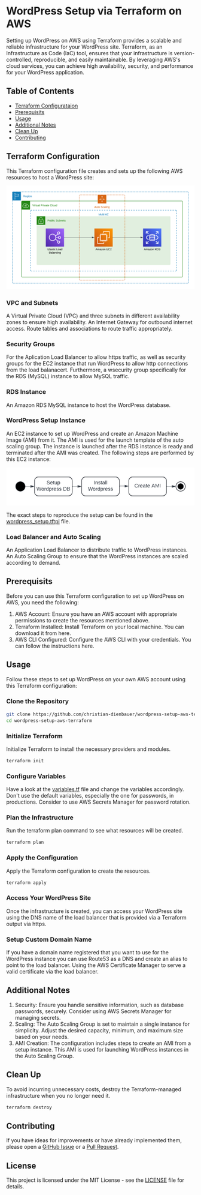 # WordPress Setup via Terraform on AWS

Setting up WordPress on AWS using Terraform provides a scalable and reliable infrastructure for your WordPress site. Terraform, as an Infrastructure as Code (IaC) tool, ensures that your infrastructure is version-controlled, reproducible, and easily maintainable. By leveraging AWS's cloud services, you can achieve high availability, security, and performance for your WordPress application.

## Table of Contents

- [Terraform Configurataion](#terraform-configuration)
- [Prerequisits](#prerequisits)
- [Usage](#usage)
- [Additional Notes](#additional-notes)
- [Clean Up](#clean-up)
- [Contributing](#contributing)

## Terraform Configuration

This Terraform configuration file creates and sets up the following AWS resources to host a WordPress site:

![Operational Architecture](images/wordpress-setup-aws-terraform.png)

### VPC and Subnets

A Virtual Private Cloud (VPC) and three subnets in different availability zones to ensure high availability.
An Internet Gateway for outbound internet access.
Route tables and associations to route traffic appropriately.

### Security Groups

For the Aplication Load Balancer to allow https traffic, as well as security groups for the EC2 instance that run WordPress to allow http connections from the load balanacert. Furthermore, a wsecurity group specifically for the RDS (MySQL) instance to allow MySQL traffic.

### RDS Instance

An Amazon RDS MySQL instance to host the WordPress database.

### WordPress Setup Instance

An EC2 instance to set up WordPress and create an Amazon Machine Image (AMI) from it. The AMI is used for the launch template of the auto scaling group. The instance is launched after the RDS instance is ready and terminated after the AMI was created. The following steps are performed by this EC2 instance:

![Activities in Setup Instance](images/setup-instance-activities.png)

The exact steps to reproduce the setup can be found in the [wordpress_setup.tftpl](wordpress_setup.tftpl) file.

### Load Balancer and Auto Scaling

An Application Load Balancer to distribute traffic to WordPress instances.
An Auto Scaling Group to ensure that the WordPress instances are scaled according to demand.

## Prerequisits

Before you can use this Terraform configuration to set up WordPress on AWS, you need the following:

1. AWS Account: Ensure you have an AWS account with appropriate permissions to create the resources mentioned above.
2. Terraform Installed: Install Terraform on your local machine. You can download it from here.
3. AWS CLI Configured: Configure the AWS CLI with your credentials. You can follow the instructions here.

## Usage

Follow these steps to set up WordPress on your own AWS account using this Terraform configuration:

### Clone the Repository

```bash
git clone https://github.com/christian-dienbauer/wordpress-setup-aws-terraform
cd wordpress-setup-aws-terraform
```

### Initialize Terraform

Initialize Terraform to install the necessary providers and modules.

```bash
terraform init
```

### Configure Variables

Have a look at the [variables.tf](variables.tf) file and change the variables accordingly. Don't use the default variables, especially the one for passwords, in productions. Consider to use AWS Secrets Manager for password rotation.

### Plan the Infrastructure

Run the terraform plan command to see what resources will be created.

```bash
terraform plan
```

### Apply the Configuration

Apply the Terraform configuration to create the resources.

```bash
terraform apply
```

### Access Your WordPress Site

Once the infrastructure is created, you can access your WordPress site using the DNS name of the load balancer that is provided via a Terraform output via https.
<!-- 
- OUTPUT of the Terraform Template that shows the dns of the load balancer 
- Screenshot of the 
- -->

### Setup Custom Domain Name

If you have a domain name registered that you want to use for the WordPress instance you can use Route53 as a DNS and create an alias to point to the load balancer. Using the AWS Certificate Manager to serve a valid certificate via the load balancer.

## Additional Notes

1. Security: Ensure you handle sensitive information, such as database passwords, securely. Consider using AWS Secrets Manager for managing secrets.
2. Scaling: The Auto Scaling Group is set to maintain a single instance for simplicity. Adjust the desired capacity, minimum, and maximum size based on your needs.
3. AMI Creation: The configuration includes steps to create an AMI from a setup instance. This AMI is used for launching WordPress instances in the Auto Scaling Group.
<!-- 4. Multi AZ for RDS - The current setup operates the MySql RDS database within a single availablity zone to safe costs. If one wants to make it more robust it can be operated in multiple availability zones to improve Recovery Point Objective (RPO) and Recovery Time Objective (RTO). -->

## Clean Up

To avoid incurring unnecessary costs, destroy the Terraform-managed infrastructure when you no longer need it.

```bash
terraform destroy
```

## Contributing

If you have ideas for improvements or have already implemented them, please open a [GitHub Issue](../../issues) or a [Pull Request](../../pulls).

## License

This project is licensed under the MIT License - see the [LICENSE](LICENSE) file for details.
